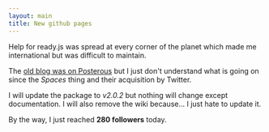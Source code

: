 ```yaml
---
layout: main
title: New github pages
---
```

Help for ready.js was spread at every corner of the planet which made me international but was difficult to maintain.

The [old blog was on Posterous][posterous] but I just don't understand what is going on since the _Spaces_ thing and their acquisition by Twitter.

I will update the package to _v2.0.2_ but nothing will change except documentation. I will also remove the wiki because... I just hate to update it.

By the way, I just reached **280 followers** today.


[posterous]: http://readyjs.posterous.com/
